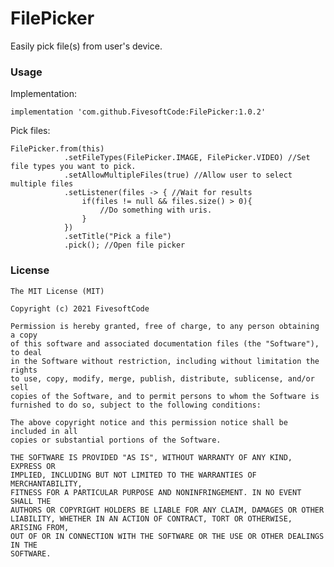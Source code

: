 # FilePicker

Easily pick file(s) from user's device.

### Usage

Implementation:

    implementation 'com.github.FivesoftCode:FilePicker:1.0.2'
    
Pick files:

    FilePicker.from(this)
                .setFileTypes(FilePicker.IMAGE, FilePicker.VIDEO) //Set file types you want to pick.
                .setAllowMultipleFiles(true) //Allow user to select multiple files
                .setListener(files -> { //Wait for results
                    if(files != null && files.size() > 0){
                        //Do something with uris.
                    }
                })
                .setTitle("Pick a file")
                .pick(); //Open file picker

### License

    The MIT License (MIT)

    Copyright (c) 2021 FivesoftCode

    Permission is hereby granted, free of charge, to any person obtaining a copy
    of this software and associated documentation files (the "Software"), to deal
    in the Software without restriction, including without limitation the rights
    to use, copy, modify, merge, publish, distribute, sublicense, and/or sell
    copies of the Software, and to permit persons to whom the Software is
    furnished to do so, subject to the following conditions:

    The above copyright notice and this permission notice shall be included in all
    copies or substantial portions of the Software.

    THE SOFTWARE IS PROVIDED "AS IS", WITHOUT WARRANTY OF ANY KIND, EXPRESS OR
    IMPLIED, INCLUDING BUT NOT LIMITED TO THE WARRANTIES OF MERCHANTABILITY,
    FITNESS FOR A PARTICULAR PURPOSE AND NONINFRINGEMENT. IN NO EVENT SHALL THE
    AUTHORS OR COPYRIGHT HOLDERS BE LIABLE FOR ANY CLAIM, DAMAGES OR OTHER
    LIABILITY, WHETHER IN AN ACTION OF CONTRACT, TORT OR OTHERWISE, ARISING FROM,
    OUT OF OR IN CONNECTION WITH THE SOFTWARE OR THE USE OR OTHER DEALINGS IN THE
    SOFTWARE.
